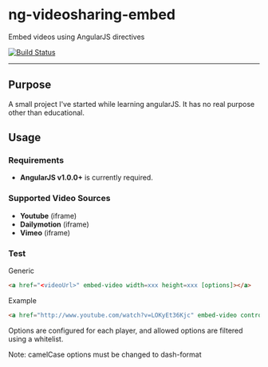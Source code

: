 # ng-videosharing-embed

Embed videos using AngularJS directives

[![Build Status](https://travis-ci.org/erost/ng-videosharing-embed.png?branch=master)](https://travis-ci.org/erost/ng-videosharing-embed)
***

## Purpose

A small project I've started while learning angularJS. It has no real purpose other than educational.

## Usage

### Requirements

* **AngularJS v1.0.0+** is currently required.

### Supported Video Sources

* **Youtube** (iframe)
* **Dailymotion** (iframe)
* **Vimeo** (iframe)

### Test

Generic
```html
<a href="<videoUrl>" embed-video width=xxx height=xxx [options]></a>
```

Example
```html
<a href="http://www.youtube.com/watch?v=LOKyEt36Kjc" embed-video controls=0></a>
```

Options are configured for each player, and allowed options are filtered using a whitelist.

Note: camelCase options must be changed to dash-format
